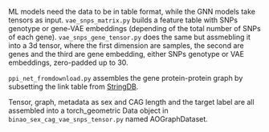 ML models need the data to be in table format, while the GNN models take tensors as input. `vae_snps_matrix.py` builds a feature table with SNPs genotype or gene-VAE embeddings (depending of the total number of SNPs of each gene). `vae_snps_gene_tensor.py` does the same but assmebling it into a 3d tensor, where the first dimension are samples, the second are genes and the third are gene embedding, either SNPs genotype or VAE embeddings, zero-padded up to 30.

`ppi_net_fromdownload.py` assembles the gene protein-protein graph by subsetting the link table from [StringDB](https://string-db.org/cgi/download). 

Tensor, graph, metadata as sex and CAG length and the target label are all assembled into a torch_geometric Data object in `binao_sex_cag_vae_snps_tensor.py` named AOGraphDataset. 